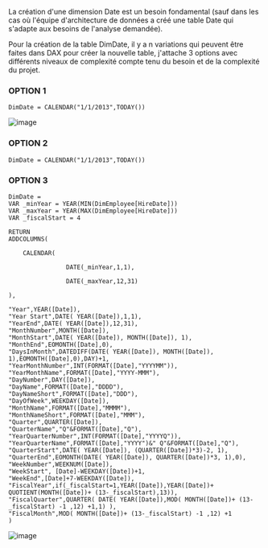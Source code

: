 La création d'une dimension Date est un besoin fondamental (sauf dans les cas où l'équipe d'architecture de données a créé une table Date qui s'adapte aux besoins de l'analyse demandée).

Pour la création de la table DimDate, il y a n variations qui peuvent être faites dans DAX pour créer la nouvelle table, j'attache 3 options avec différents niveaux de complexité compte tenu du besoin et de la complexité du projet.


### OPTION 1
```
DimDate = CALENDAR("1/1/2013",TODAY())
```
![image](https://github.com/Cristianfllc3/Power_BI_DAX_101/assets/72107370/ddfcd45d-b79e-43ad-9fe3-fe490d34b5d8)


### OPTION 2
```
DimDate = CALENDAR("1/1/2013",TODAY())
```


### OPTION 3
```
DimDate = 
VAR _minYear = YEAR(MIN(DimEmployee[HireDate]))
VAR _maxYear = YEAR(MAX(DimEmployee[HireDate]))
VAR _fiscalStart = 4 

RETURN
ADDCOLUMNS(

    CALENDAR(

                DATE(_minYear,1,1),

                DATE(_maxYear,12,31)

),

"Year",YEAR([Date]),
"Year Start",DATE( YEAR([Date]),1,1),
"YearEnd",DATE( YEAR([Date]),12,31),
"MonthNumber",MONTH([Date]),
"MonthStart",DATE( YEAR([Date]), MONTH([Date]), 1),
"MonthEnd",EOMONTH([Date],0),
"DaysInMonth",DATEDIFF(DATE( YEAR([Date]), MONTH([Date]), 1),EOMONTH([Date],0),DAY)+1,
"YearMonthNumber",INT(FORMAT([Date],"YYYYMM")),
"YearMonthName",FORMAT([Date],"YYYY-MMM"),
"DayNumber",DAY([Date]),
"DayName",FORMAT([Date],"DDDD"),
"DayNameShort",FORMAT([Date],"DDD"),
"DayOfWeek",WEEKDAY([Date]),
"MonthName",FORMAT([Date],"MMMM"),
"MonthNameShort",FORMAT([Date],"MMM"),
"Quarter",QUARTER([Date]),
"QuarterName","Q"&FORMAT([Date],"Q"),
"YearQuarterNumber",INT(FORMAT([Date],"YYYYQ")),
"YearQuarterName",FORMAT([Date],"YYYY")&" Q"&FORMAT([Date],"Q"),
"QuarterStart",DATE( YEAR([Date]), (QUARTER([Date])*3)-2, 1),
"QuarterEnd",EOMONTH(DATE( YEAR([Date]), QUARTER([Date])*3, 1),0),
"WeekNumber",WEEKNUM([Date]),
"WeekStart", [Date]-WEEKDAY([Date])+1,
"WeekEnd",[Date]+7-WEEKDAY([Date]),
"FiscalYear",if(_fiscalStart=1,YEAR([Date]),YEAR([Date])+ QUOTIENT(MONTH([Date])+ (13-_fiscalStart),13)),
"FiscalQuarter",QUARTER( DATE( YEAR([Date]),MOD( MONTH([Date])+ (13-_fiscalStart) -1 ,12) +1,1) ),
"FiscalMonth",MOD( MONTH([Date])+ (13-_fiscalStart) -1 ,12) +1
)
```

![image](https://github.com/Cristianfllc3/Power_BI_DAX_101/assets/72107370/fa14c3bf-1b5f-4596-a3fa-1b567e6e8336)

